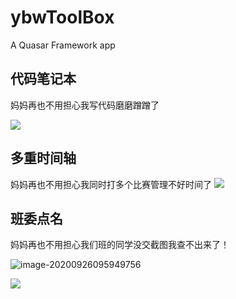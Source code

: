 # ybwToolBox

A Quasar Framework app

## 代码笔记本

妈妈再也不用担心我写代码磨磨蹭蹭了

![](https://cdn.jsdelivr.net/gh/you-bowen/func_picgo/20200926100250.png)

## 多重时间轴

妈妈再也不用担心我同时打多个比赛管理不好时间了
![](https://cdn.jsdelivr.net/gh/you-bowen/func_picgo/20200926100032.png)

## 班委点名

妈妈再也不用担心我们班的同学没交截图我查不出来了！

![image-20200926095949756](C:\Users\由博文\AppData\Roaming\Typora\typora-user-images\image-20200926095949756.png)

![](https://cdn.jsdelivr.net/gh/you-bowen/func_picgo/20200926100130.png)